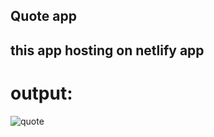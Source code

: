 ## Quote app

## this app hosting on netlify app

# output:
![quote](https://user-images.githubusercontent.com/90918404/225310154-32468394-a547-4585-8b7f-1406bf020ba9.jpg)

